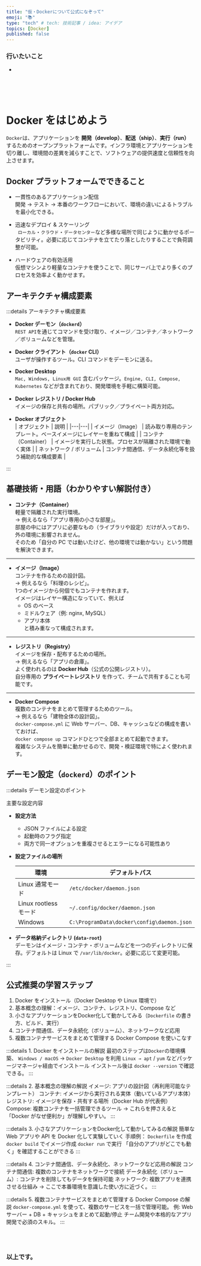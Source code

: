 ```yaml
---
title: "仮・Dockerについて公式になぞって"
emoji: "📚"
type: "tech" # tech: 技術記事 / idea: アイデア
topics: [Docker]
published: false
---
```







### 行いたいこと
- 

















<br>
<br>
<br>

# Docker をはじめよう

`Docker`は、アプリケーションを **開発（develop）**、**配送（ship）**、**実行（run）** するためのオープンプラットフォームです。インフラ環境とアプリケーションを切り離し、環境間の差異を減らすことで、ソフトウェアの提供速度と信頼性を向上させます。



## Docker プラットフォームでできること

- 一貫性のあるアプリケーション配信  
  開発 → テスト → 本番のワークフローにおいて、環境の違いによるトラブルを最小化できる。

- 迅速なデプロイ & スケーリング  
 ` ローカル`・`クラウド`・`データセンター`など多様な場所で同じように動かせるポータビリティ。必要に応じてコンテナを立てたり落としたりすることで負荷調整が可能。

- ハードウェアの有効活用  
  仮想マシンより軽量なコンテナを使うことで、同じサーバ上でより多くのプロセスを効率よく動かせます。



## アーキテクチャ構成要素

:::details アーキテクチャ構成要素

- **Docker デーモン（`dockerd`）**  
  `REST API`を通じてコマンドを受け取り、イメージ／コンテナ／ネットワーク／ボリュームなどを管理。

- **Docker クライアント（`docker` CLI）**  
  ユーザが操作するツール。CLI コマンドをデーモンに送る。

- **Docker Desktop**  
  `Mac, Windows, Linux用 GUI` 含むパッケージ。`Engine, CLI, Compose, Kubernetes` などが含まれており、開発環境を手軽に構築可能。

- **Docker レジストリ / Docker Hub**  
  イメージの保存と共有の場所。パブリック／プライベート両方対応。

- **Docker オブジェクト**  
  | オブジェクト | 説明 |
  |---|---|
  | イメージ（Image） | 読み取り専用のテンプレート。ベースイメージにレイヤーを重ねて構成 |
  | コンテナ（Container） | イメージを実行した状態。プロセスが隔離された環境で動く実体 |
  | ネットワーク / ボリューム | コンテナ間通信、データ永続化等を扱う補助的な構成要素 |

:::


## 基礎技術・用語（わかりやすい解説付き）

- **コンテナ（Container）**  
  軽量で隔離された実行環境。  
  → 例えるなら「アプリ専用の小さな部屋」。  
  部屋の中にはアプリに必要なもの（ライブラリや設定）だけが入っており、外の環境に影響されません。  
  そのため「自分の PC では動いたけど、他の環境では動かない」という問題を解決できます。  

---

- **イメージ（Image）**  
  コンテナを作るための設計図。  
  → 例えるなら「料理のレシピ」。  
  1つのイメージから何個でもコンテナを作れます。  
  イメージはレイヤー構造になっていて、例えば  
  - OS のベース  
  - ミドルウェア（例: nginx, MySQL）  
  - アプリ本体  
  と積み重なって構成されます。  

---

- **レジストリ（Registry）**  
  イメージを保存・配布するための場所。  
  → 例えるなら「アプリの倉庫」。  
  よく使われるのは **Docker Hub**（公式の公開レジストリ）。  
  自分専用の **プライベートレジストリ** を作って、チームで共有することも可能です。  

---

- **Docker Compose**  
  複数のコンテナをまとめて管理するためのツール。  
  → 例えるなら「建物全体の設計図」。  
  `docker-compose.yml` に Web サーバー、DB、キャッシュなどの構成を書いておけば、  
  `docker compose up` コマンドひとつで全部まとめて起動できます。  
  複雑なシステムを簡単に動かせるので、開発・検証環境で特によく使われます。  


## デーモン設定（`dockerd`）のポイント

:::details デーモン設定のポイント

主要な設定内容

- **設定方法**  
  - JSON ファイルによる設定  
  - 起動時のフラグ指定  
  - 両方で同一オプションを重複させるとエラーになる可能性あり

- **設定ファイルの場所**  

  | 環境 | デフォルトパス |
  |---|---|
  | Linux 通常モード | `/etc/docker/daemon.json` |
  | Linux rootless モード | `~/.config/docker/daemon.json` |
  | Windows | `C:\ProgramData\docker\config\daemon.json` |

- **データ格納ディレクトリ (`data-root`)**  
  デーモンはイメージ・コンテナ・ボリュームなどを一つのディレクトリに保存。デフォルトは Linux で `/var/lib/docker`。必要に応じて変更可能。

:::



## 公式推奨の学習ステップ

1. Docker をインストール（Docker Desktop や Linux 環境で） 
2. 基本概念の理解：イメージ、コンテナ、レジストリ、Compose など
3. 小さなアプリケーションをDocker化して動かしてみる（`Dockerfile` の書き方、ビルド、実行）
4. コンテナ間通信、データ永続化（ボリューム）、ネットワークなど応用
5. 複数コンテナサービスをまとめて管理する Docker Compose を使いこなす 

:::details 1. Docker をインストールの解説
最初のステップは`Docker`の環境構築、
`Windows / macOS` → `Docker Desktop` を利用
`Linux → apt` / `yum` などパッケージマネージャ経由でインストール
インストール後は `docker --version` で確認できる。
:::



:::details 2. 基本概念の理解の解説
イメージ: アプリの設計図（再利用可能なテンプレート）
コンテナ: イメージから実行される実体（動いているアプリ本体）
レジストリ: イメージを保存・共有する場所（Docker Hub が代表例）
Compose: 複数コンテナを一括管理できるツール
→ これらを押さえると「Docker がなぜ便利か」が理解しやすい。
:::



:::details 3. 小さなアプリケーションをDocker化して動かしてみるの解説
簡単な Web アプリや API を Docker 化して実験していく
手順例：
`Dockerfile` を作成
`docker build` でイメージ作成
`docker run` で実行
「自分のアプリがどこでも動く」を確認することができる
:::


:::details 4. コンテナ間通信、データ永続化、ネットワークなど応用の解説
コンテナ間通信: 複数のコンテナをネットワークで接続
データ永続化（ボリューム）: コンテナを削除してもデータを保持可能
ネットワーク: 複数アプリを連携させる仕組み
→ ここで本番環境を意識した使い方に近づく。
:::

 

:::details 5. 複数コンテナサービスをまとめて管理する Docker Compose の解説
`docker-compose.yml` を使って、複数のサービスを一括で管理可能。
例: Web サーバー + DB + キャッシュをまとめて起動/停止
チーム開発や本格的なアプリ開発で必須のスキル。
:::






<br>
<br>


### 以上です。

<br>
<br>
<br>